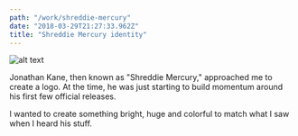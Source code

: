 ```yaml
---
path: "/work/shreddie-mercury"
date: "2018-03-29T21:27:33.962Z"
title: "Shreddie Mercury identity"
---
```


![alt text](http://www.bobbyadamson.com/images/project-images/shreddie/shreddie-mercury-logo.jpg "Shreddie Mercury logo treatment, text over icy mountainscape")

Jonathan Kane, then known as "Shreddie Mercury," approached me to create a logo. At the time, he was just starting to build momentum around his first few official releases.

I wanted to create something bright, huge and colorful to match what I saw when I heard his stuff.